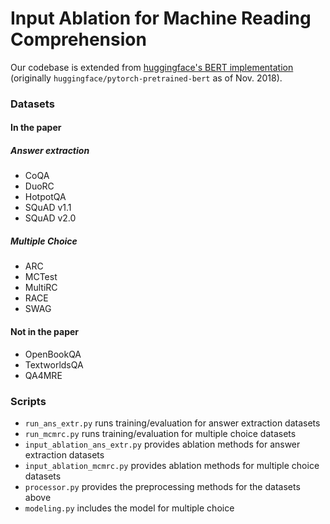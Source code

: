 # Input Ablation for Machine Reading Comprehension

Our codebase is extended from [huggingface's BERT implementation](https://github.com/huggingface/transformers) (originally `huggingface/pytorch-pretrained-bert` as of Nov. 2018).

### Datasets

#### In the paper

##### Answer extraction

- CoQA
- DuoRC
- HotpotQA
- SQuAD v1.1
- SQuAD v2.0

##### Multiple Choice

- ARC
- MCTest
- MultiRC
- RACE
- SWAG

#### Not in the paper

- OpenBookQA
- TextworldsQA
- QA4MRE

### Scripts

- `run_ans_extr.py`  runs training/evaluation for answer extraction datasets
- `run_mcmrc.py` runs training/evaluation for multiple choice datasets
- `input_ablation_ans_extr.py` provides ablation methods for answer extraction datasets
- `input_ablation_mcmrc.py` provides ablation methods for multiple choice datasets
- `processor.py` provides the preprocessing methods for the datasets above
- `modeling.py` includes the model for multiple choice
